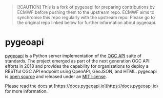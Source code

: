 > \[!CAUTION\]
> This is a fork of pygeoapi for preparing contributions by ECMWF before pushing them to the upstream repo. ECMWF aims to synchronise this repo regularly with the upstream repo. Please go to the original repo linked below for further information about pygeoapi.

# pygeoapi

[pygeoapi](https://pygeoapi.io) is a Python server implementation of the [OGC API](https://ogcapi.ogc.org) suite of standards. The project emerged as part of the next generation OGC API efforts in 2018 and provides the capability for organizations to deploy a RESTful OGC API endpoint using OpenAPI, GeoJSON, and HTML. pygeoapi is [open source](https://opensource.org/) and released under an [MIT license](https://github.com/geopython/pygeoapi/blob/master/LICENSE.md).

Please read the docs at [https://docs.pygeoapi.io](https://docs.pygeoapi.io) for more information.
